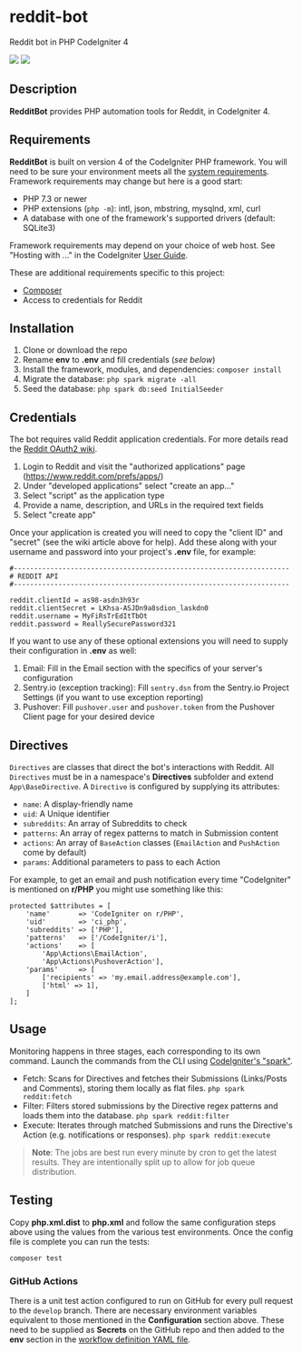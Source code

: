 # reddit-bot
Reddit bot in PHP CodeIgniter 4

[![](https://github.com/tattersoftware/reddit-bot/workflows/PHPUnit/badge.svg)](https://github.com/tattersoftware/reddit-bot/actions?query=workflow%3A%22PHPUnit)
[![](https://github.com/tattersoftware/reddit-bot/workflows/PHPStan/badge.svg)](https://github.com/tattersoftware/reddit-bot/actions?query=workflow%3A%22PHPStan)

## Description

**RedditBot** provides PHP automation tools for Reddit, in CodeIgniter 4.

## Requirements

**RedditBot** is built on version 4 of the CodeIgniter PHP framework. You will need
to be sure your environment meets all the
[system requirements](https://codeigniter4.github.io/CodeIgniter4/intro/requirements.html).
Framework requirements may change but here is a good start:

* PHP 7.3 or newer
* PHP extensions (`php -m`): intl, json, mbstring, mysqlnd, xml, curl
* A database with one of the framework's supported drivers (default: SQLite3)

Framework requirements may depend on your choice of web host. See "Hosting with ..."
in the CodeIgniter [User Guide](https://codeigniter4.github.io/CodeIgniter4/installation/running.html).

These are additional requirements specific to this project:

* [Composer](https://getcomposer.org/download/)
* Access to credentials for Reddit

## Installation

1. Clone or download the repo
2. Rename **env** to **.env** and fill credentials (*see below*)
3. Install the framework, modules, and dependencies: `composer install`
4. Migrate the database: `php spark migrate -all`
5. Seed the database: `php spark db:seed InitialSeeder`

## Credentials

The bot requires valid Reddit application credentials.
For more details read the [Reddit OAuth2 wiki](https://github.com/reddit-archive/reddit/wiki/OAuth2).

1. Login to Reddit and visit the "authorized applications" page (https://www.reddit.com/prefs/apps/)
2. Under "developed applications" select "create an app..."
3. Select "script" as the application type
4. Provide a name, description, and URLs in the required text fields
5. Select "create app"

Once your application is created you will need to copy the "client ID" and "secret" (see the
wiki article above for help). Add these along with your username and password into your
project's **.env** file, for example:
```
#--------------------------------------------------------------------
# REDDIT API
#--------------------------------------------------------------------

reddit.clientId = as98-asdn3h93r
reddit.clientSecret = LKhsa-ASJDn9a8sdion_laskdn0
reddit.username = MyFiRsTrEdItTbOt
reddit.password = ReallySecurePassword321
```

If you want to use any of these optional extensions you will need to supply their
configuration in **.env** as well:

1. Email: Fill in the Email section with the specifics of your server's configuration
2. Sentry.io (exception tracking): Fill `sentry.dsn` from the Sentry.io Project Settings (if you want to use exception reporting)
3. Pushover: Fill `pushover.user` and `pushover.token` from the Pushover Client page for your desired device

## Directives

`Directives` are classes that direct the bot's interactions with Reddit. All `Directives` must be in a namespace's
**Directives** subfolder and extend `App\BaseDirective`. A `Directive` is configured by supplying its attributes:

* `name`: A display-friendly name
* `uid`: A Unique identifier
* `subreddits`: An array of Subreddits to check
* `patterns`: An array of regex patterns to match in Submission content
* `actions`: An array of `BaseAction` classes (`EmailAction` and `PushAction` come by default)
* `params`: Additional parameters to pass to each Action

For example, to get an email and push notification every time "CodeIgniter" is mentioned
on **r/PHP** you might use something like this:
```
protected $attributes = [
	'name'       => 'CodeIgniter on r/PHP',
	'uid'        => 'ci_php',
	'subreddits' => ['PHP'],
	'patterns'   => ['/CodeIgniter/i'],
	'actions'    => [
		'App\Actions\EmailAction',
		'App\Actions\PushoverAction'],
	'params'     => [
		['recipients' => 'my.email.address@example.com'],
		['html' => 1],
	]
];
```

## Usage

Monitoring happens in three stages, each corresponding to its own command. Launch
the commands from the CLI using [CodeIgniter's "spark"](https://codeigniter4.github.io/CodeIgniter4/cli/cli_commands.html).

* Fetch: Scans for Directives and fetches their Submissions (Links/Posts and Comments), storing them locally as flat files. `php spark reddit:fetch`
* Filter: Filters stored submissions by the Directive regex patterns and loads them into the database. `php spark reddit:filter`
* Execute: Iterates through matched Submissions and runs the Directive's Action (e.g. notifications or responses). `php spark reddit:execute`

> **Note**: The jobs are best run every minute by cron to get the latest results. They are intentionally split up to allow for job queue distribution.

## Testing

Copy **php.xml.dist** to **php.xml** and follow the same configuration steps above using the values from the various test environments.
Once the config file is complete you can run the tests:

	composer test

### GitHub Actions

There is a unit test action configured to run on GitHub for every pull request to the `develop`
branch. There are necessary environment variables equivalent to those mentioned in the
**Configuration** section above. These need to be supplied as **Secrets** on the GitHub
repo and then added to the **env** section in the [workflow definition YAML file](.github/workflows/test.yml).
